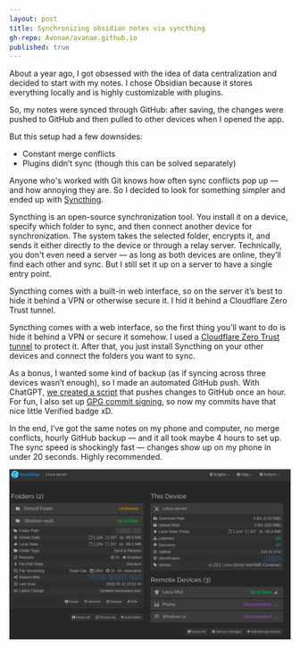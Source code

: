 ```yaml
---
layout: post
title: Synchronizing obsidian notes via syncthing
gh-repo: Avonae/avanae.github.io
published: true
---
```


About a year ago, I got obsessed with the idea of data centralization and decided to start with my notes. I chose Obsidian because it stores everything locally and is highly customizable with plugins.

So, my notes were synced through GitHub: after saving, the changes were pushed to GitHub and then pulled to other devices when I opened the app.

But this setup had a few downsides:

- Constant merge conflicts  
- Plugins didn’t sync (though this can be solved separately)

Anyone who's worked with Git knows how often sync conflicts pop up — and how annoying they are. So I decided to look for something simpler and ended up with [Syncthing](https://github.com/syncthing/syncthing).

Syncthing is an open-source synchronization tool. You install it on a device, specify which folder to sync, and then connect another device for synchronization. The system takes the selected folder, encrypts it, and sends it either directly to the device or through a relay server. Technically, you don't even need a server — as long as both devices are online, they’ll find each other and sync. But I still set it up on a server to have a single entry point.

Syncthing comes with a built-in web interface, so on the server it’s best to hide it behind a VPN or otherwise secure it. I hid it behind a Cloudflare Zero Trust tunnel. 

Syncthing comes with a web interface, so the first thing you’ll want to do is hide it behind a VPN or secure it somehow. I used a [Cloudflare Zero Trust tunnel](https://developers.cloudflare.com/cloudflare-one/connections/connect-networks/#how-it-works) to protect it. After that, you just install Syncthing on your other devices and connect the folders you want to sync.

As a bonus, I wanted some kind of backup (as if syncing across three devices wasn’t enough), so I made an automated GitHub push. With ChatGPT, [we created a script](https://github.com/Avonae/Scripts) that pushes changes to GitHub once an hour. For fun, I also set up [GPG commit signing](https://docs.github.com/en/authentication/managing-commit-signature-verification/generating-a-new-gpg-key#generating-a-gpg-key), so now my commits have that nice little Verified badge xD.

In the end, I’ve got the same notes on my phone and computer, no merge conflicts, hourly GitHub backup — and it all took maybe 4 hours to set up.  
The sync speed is shockingly fast — changes show up on my phone in under 20 seconds. Highly recommended.


![Syncthing main screen](/assets/img/syncthing_screen.png)